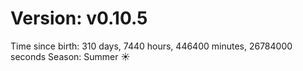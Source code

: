 # Version: v0.10.5
Time since birth: 310 days, 7440 hours, 446400 minutes, 26784000 seconds
Season: Summer ☀️
